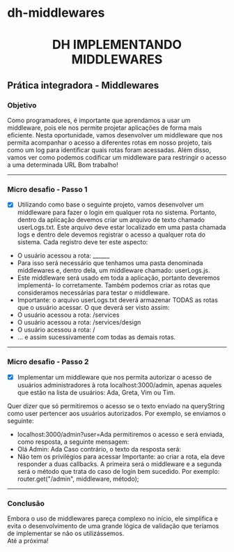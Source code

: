 # dh-middlewares

<h1 align="center">DH IMPLEMENTANDO MIDDLEWARES </h1>

## Prática integradora - Middlewares
### Objetivo 
<div>
Como programadores, é importante que aprendamos a usar um middleware, pois ele nos
permite projetar aplicações de forma mais eficiente. Nesta oportunidade, vamos
desenvolver um middleware que nos permita acompanhar o acesso a diferentes rotas em
nosso projeto, tais como um log para identificar quais rotas foram acessadas. Além disso,
vamos ver como podemos codificar um middleware para restringir o acesso a uma
determinada URL
Bom trabalho!
</div>

<hr>

### Micro desafio - Passo 1 

- [X] Utilizando como base o seguinte projeto, vamos desenvolver um middleware para fazer o
login em qualquer rota no sistema. Portanto, dentro da aplicação devemos criar um
arquivo de texto chamado userLogs.txt. Este arquivo deve estar localizado em uma
pasta chamada logs e dentro dele devemos registrar o acesso a qualquer rota do
sistema. Cada registro deve ter este aspecto:
- O usuário acessou a rota: ______
- Para isso será necessário que tenhamos uma pasta denominada middlewares e, dentro
dela, um middleware chamado: userLogs.js.
- Este middleware será usado em toda a aplicação, portanto deveremos implementá- lo
corretamente. Também podemos criar as rotas que consideramos necessárias para testar
o middleware.
- Importante: o arquivo userLogs.txt deverá armazenar TODAS as rotas que o usuário
acessar. O que deverá ser visto assim:
- O usuário acessou a rota: /services
- O usuário acessou a rota: /services/design
- O usuário acessou a rota: /
- … e assim sucessivamente com todas as demais rotas.


<hr>

### Micro desafio - Passo 2 



- [X] Implementar um middleware que nos permita autorizar o acesso de usuários
administradores à rota localhost:3000/admin, apenas aqueles que estão na lista de
usuários: Ada, Greta, Vim ou Tim.

Quer dizer que só permitiremos o acesso se o texto enviado na queryString como user
pertencer aos usuários autorizados. Por exemplo, se enviamos o seguinte:
- localhost:3000/admin?user=Ada
permitiremos o acesso e será enviada, como resposta, a seguinte mensagem:
- Olá Admin: Ada
Caso contrário, o texto da resposta será:
- Não tem os privilégios para acessar
Importante: ao criar a rota, ela deve responder a duas callbacks. A primeira será o
middleware e a segunda será o método que trata do caso de login bem sucedido. Por
exemplo:
router.get("/admin", middleware, método);


<hr>



### Conclusão 

<div>
Embora o uso de middlewares pareça complexo no início, ele simplifica e evita o
desenvolvimento de uma grande lógica de validação que teríamos de implementar se
não os utilizássemos.

</div>
Até a próxima!
 
